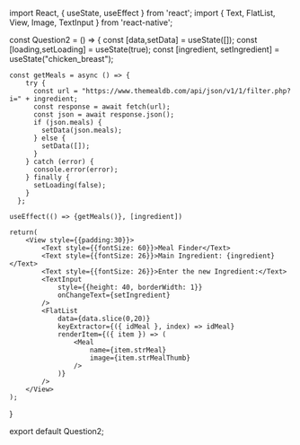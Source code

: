 import React, { useState, useEffect } from 'react';
import { Text, FlatList, View, Image, TextInput } from 'react-native';
 

const Question2 = () => {
    const [data,setData] = useState([]);
    const [loading,setLoading] = useState(true);
    const [ingredient, setIngredient] = useState("chicken_breast");

    const getMeals = async () => {
        try {
          const url = "https://www.themealdb.com/api/json/v1/1/filter.php?i=" + ingredient;
          const response = await fetch(url);
          const json = await response.json();
          if (json.meals) {
            setData(json.meals);
          } else {
            setData([]);
          }
        } catch (error) {
          console.error(error);
        } finally {
          setLoading(false);
        }
      };

    useEffect(() => {getMeals()}, [ingredient])

    return(
        <View style={{padding:30}}>
            <Text style={{fontSize: 60}}>Meal Finder</Text>
            <Text style={{fontSize: 26}}>Main Ingredient: {ingredient} </Text>
            <Text style={{fontSize: 26}}>Enter the new Ingredient:</Text>
            <TextInput
                style={{height: 40, borderWidth: 1}}
                onChangeText={setIngredient}
            />
            <FlatList
                data={data.slice(0,20)}
                keyExtractor={({ idMeal }, index) => idMeal}
                renderItem={({ item }) => (
                    <Meal
                        name={item.strMeal}
                        image={item.strMealThumb}
                    />
                )}
            />
        </View>
    );
}

export default Question2;